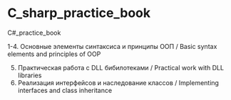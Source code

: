 # C_sharp_practice_book

C#_practice_book

1-4. Основные элементы синтаксиса и принципы ООП / Basic syntax elements and principles of OOP

5. Практическая работа с DLL бибилотеками / Practical work with DLL libraries
6. Реализация интерфейсов и наследование классов / Implementing interfaces and class inheritance
